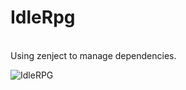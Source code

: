   # IdleRpg
  <br>
  Using zenject to manage dependencies. <br>

  ![IdleRPG](https://github.com/user-attachments/assets/5e573027-9d2e-4964-b579-d495e2cde483)
